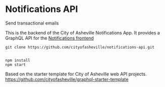 # Notifications API
Send transactional emails

This is the backend of the City of Asheville Notifications App. It provides a GraphQL API for the [Notifications frontend](https://github.com/cityofasheville/notifications-frontend)

````
git clone https://github.com/cityofasheville/notifications-api.git


npm install
npm start
````

Based on the starter template for City of Asheville web API projects. 
https://github.com/cityofasheville/graphql-starter-template
